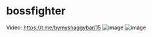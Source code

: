 # bossfighter
Video: https://t.me/bymyshaggybar/15
![image](https://user-images.githubusercontent.com/70088887/204111829-b67ff636-9e7e-42c4-a2cf-3a330feec479.png)
![image](https://user-images.githubusercontent.com/70088887/204111836-e2133c60-fbe9-4067-adc5-396a11b052c5.png)
